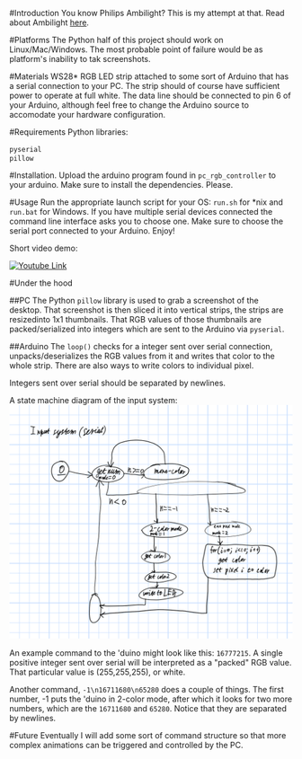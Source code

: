 #Introduction
You know Philips Ambilight? This is my attempt at that.
Read about Ambilight [here](https://en.wikipedia.org/wiki/Ambilight).

#Platforms
The Python half of this project should work on Linux/Mac/Windows.
The most probable point of failure would be as platform's inability to tak screenshots.

#Materials
WS28* RGB LED strip attached to some sort of Arduino that has a serial connection to your PC.
The strip should of course have sufficient power to operate at full white.
The data line should be connected to pin 6 of your Arduino, although feel free to change the Arduino source to accomodate your hardware configuration.

#Requirements
Python libraries:
```
pyserial
pillow
```

#Installation.
Upload the arduino program found in `pc_rgb_controller` to your arduino.
Make sure to install the dependencies. Please.

#Usage
Run the appropriate launch script for your OS: `run.sh` for *nix and `run.bat` for Windows.
If you have multiple serial devices connected the command line interface asks you to choose one.
Make sure to choose the serial port connected to your Arduino.
Enjoy!

Short video demo:

[![Youtube Link](http://img.youtube.com/vi/F1baDAY0vDA/0.jpg)](http://www.youtube.com/watch?v=F1baDAY0vDA "Lighting demo")

#Under the hood

##PC
The Python `pillow` library is used to grab a screenshot of the desktop. That screenshot is then sliced it into vertical strips, the strips are resizedinto 1x1 thumbnails.
That RGB values of those thumbnails are packed/serialized into integers which are sent to the Arduino via `pyserial`.

##Arduino
The `loop()` checks for a integer sent over serial connection, unpacks/deserializes the RGB values from it and writes that color to the whole strip.
There are also ways to write colors to individual pixel.

Integers sent over serial should be separated by newlines.

A state machine diagram of the input system:
![state machine](pc_rgb_controller/Arduino_PC_Lighting.png)

An example command to the 'duino might look like this: `16777215`. A single positive integer sent over serial will be interpreted as a "packed" RGB value. That particular value is (255,255,255), or white.

Another command, `-1\n16711680\n65280` does a couple of things. The first number, -1 puts the 'duino in 2-color mode, after which it looks for two more numbers, which are the  `16711680` and `65280`. Notice that they are separated by newlines.

#Future
Eventually I will add some sort of command structure so that more complex animations can be triggered and controlled by the PC.